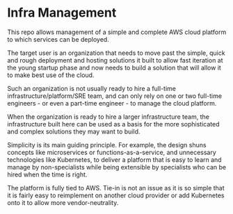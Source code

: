 # Infra Management

This repo allows management of a simple and complete AWS cloud platform to which services can be deployed.

The target user is an organization that needs to move past the simple, quick and rough deployment and hosting solutions
it built to allow fast iteration at the young startup phase and now needs to build a solution that will allow it to make
best use of the cloud.

Such an organization is not usually ready to hire a full-time infrastructure/platform/SRE team,
and can only rely on one or two full-time engineers - or even a part-time engineer - to manage the cloud platform.

When the organization is ready to hire a larger infrastructure team, the infrastructure built here can be used as a
basis for the more sophisticated and complex solutions they may want to build.

Simplicity is its main guiding principle. For example, the design shuns concepts like microservices or
functions-as-a-service, and unnecessary technologies like Kubernetes, to deliver a platform that is easy to learn and
manage by non-specialists while being extensible by specialists who can be hired when the time is right.

The platform is fully tied to AWS. Tie-in is not an issue as it is so simple that it is fairly easy to reimplement on
another cloud provider or add Kubernetes onto it to allow more vendor-neutrality.

